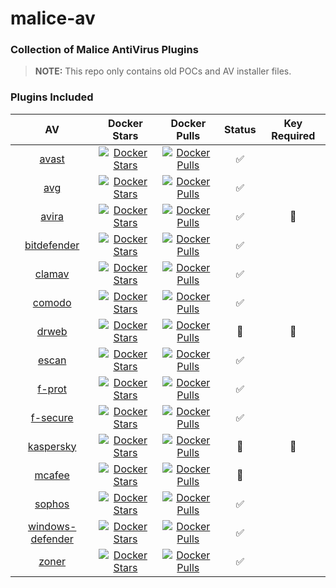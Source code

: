 malice-av
=========

### Collection of Malice AntiVirus Plugins

> **NOTE:** This repo only contains old POCs and AV installer files.  

### Plugins Included

|                                              AV                                              |                                                             Docker Stars                                                              |                                                             Docker Pulls                                                              |       Status       | Key Required |
| :------------------------------------------------------------------------------------------: | :-----------------------------------------------------------------------------------------------------------------------------------: | :-----------------------------------------------------------------------------------------------------------------------------------: | :----------------: | :----------: |
|            [avast](https://github.com/malice-plugins/avast/blob/master/README.md)            |            [![Docker Stars](https://img.shields.io/docker/stars/malice/avast.svg)](https://hub.docker.com/r/malice/avast/)            |            [![Docker Pulls](https://img.shields.io/docker/pulls/malice/avast.svg)](https://hub.docker.com/r/malice/avast/)            | :white_check_mark: |              |
|              [avg](https://github.com/malice-plugins/avg/blob/master/README.md)              |              [![Docker Stars](https://img.shields.io/docker/stars/malice/avg.svg)](https://hub.docker.com/r/malice/avg/)              |              [![Docker Pulls](https://img.shields.io/docker/pulls/malice/avg.svg)](https://hub.docker.com/r/malice/avg/)              | :white_check_mark: |              |
|            [avira](https://github.com/malice-plugins/avira/blob/master/README.md)            |            [![Docker Stars](https://img.shields.io/docker/stars/malice/avira.svg)](https://hub.docker.com/r/malice/avira/)            |            [![Docker Pulls](https://img.shields.io/docker/pulls/malice/avira.svg)](https://hub.docker.com/r/malice/avira/)            | :white_check_mark: |    :key:     |
|      [bitdefender](https://github.com/malice-plugins/bitdefender/blob/master/README.md)      |      [![Docker Stars](https://img.shields.io/docker/stars/malice/bitdefender.svg)](https://hub.docker.com/r/malice/bitdefender/)      |      [![Docker Pulls](https://img.shields.io/docker/pulls/malice/bitdefender.svg)](https://hub.docker.com/r/malice/bitdefender/)      | :white_check_mark: |              |
|           [clamav](https://github.com/malice-plugins/clamav/blob/master/README.md)           |           [![Docker Stars](https://img.shields.io/docker/stars/malice/clamav.svg)](https://hub.docker.com/r/malice/clamav/)           |           [![Docker Pulls](https://img.shields.io/docker/pulls/malice/clamav.svg)](https://hub.docker.com/r/malice/clamav/)           | :white_check_mark: |              |
|           [comodo](https://github.com/malice-plugins/comodo/blob/master/README.md)           |           [![Docker Stars](https://img.shields.io/docker/stars/malice/comodo.svg)](https://hub.docker.com/r/malice/comodo/)           |           [![Docker Pulls](https://img.shields.io/docker/pulls/malice/comodo.svg)](https://hub.docker.com/r/malice/comodo/)           | :white_check_mark: |              |
|            [drweb](https://github.com/malice-plugins/drweb/blob/master/README.md)            |            [![Docker Stars](https://img.shields.io/docker/stars/malice/drweb.svg)](https://hub.docker.com/r/malice/drweb/)            |            [![Docker Pulls](https://img.shields.io/docker/pulls/malice/drweb.svg)](https://hub.docker.com/r/malice/drweb/)            |   :construction:   |    :key:     |
|            [escan](https://github.com/malice-plugins/escan/blob/master/README.md)            |            [![Docker Stars](https://img.shields.io/docker/stars/malice/escan.svg)](https://hub.docker.com/r/malice/escan/)            |            [![Docker Pulls](https://img.shields.io/docker/pulls/malice/escan.svg)](https://hub.docker.com/r/malice/escan/)            | :white_check_mark: |              |
|           [f-prot](https://github.com/malice-plugins/fprot/blob/master/README.md)            |            [![Docker Stars](https://img.shields.io/docker/stars/malice/fprot.svg)](https://hub.docker.com/r/malice/fprot/)            |            [![Docker Pulls](https://img.shields.io/docker/pulls/malice/fprot.svg)](https://hub.docker.com/r/malice/fprot/)            | :white_check_mark: |              |
|         [f-secure](https://github.com/malice-plugins/fsecure/blob/master/README.md)          |          [![Docker Stars](https://img.shields.io/docker/stars/malice/fsecure.svg)](https://hub.docker.com/r/malice/fsecure/)          |          [![Docker Pulls](https://img.shields.io/docker/pulls/malice/fsecure.svg)](https://hub.docker.com/r/malice/fsecure/)          | :white_check_mark: |              |
|        [kaspersky](https://github.com/malice-plugins/kaspersky/blob/master/README.md)        |        [![Docker Stars](https://img.shields.io/docker/stars/malice/kaspersky.svg)](https://hub.docker.com/r/malice/kaspersky/)        |        [![Docker Pulls](https://img.shields.io/docker/pulls/malice/kaspersky.svg)](https://hub.docker.com/r/malice/kaspersky/)        |   :construction:   |    :key:     |
|           [mcafee](https://github.com/malice-plugins/mcafee/blob/master/README.md)           |           [![Docker Stars](https://img.shields.io/docker/stars/malice/mcafee.svg)](https://hub.docker.com/r/malice/mcafee/)           |           [![Docker Pulls](https://img.shields.io/docker/pulls/malice/mcafee.svg)](https://hub.docker.com/r/malice/mcafee/)           |   :construction:   |              |
|           [sophos](https://github.com/malice-plugins/sophos/blob/master/README.md)           |           [![Docker Stars](https://img.shields.io/docker/stars/malice/sophos.svg)](https://hub.docker.com/r/malice/sophos/)           |           [![Docker Pulls](https://img.shields.io/docker/pulls/malice/sophos.svg)](https://hub.docker.com/r/malice/sophos/)           | :white_check_mark: |              |
| [windows-defender](https://github.com/malice-plugins/windows-defender/blob/master/README.md) | [![Docker Stars](https://img.shields.io/docker/stars/malice/windows-defender.svg)](https://hub.docker.com/r/malice/windows-defender/) | [![Docker Pulls](https://img.shields.io/docker/pulls/malice/windows-defender.svg)](https://hub.docker.com/r/malice/windows-defender/) | :white_check_mark: |              |
|            [zoner](https://github.com/malice-plugins/zoner/blob/master/README.md)            |            [![Docker Stars](https://img.shields.io/docker/stars/malice/zoner.svg)](https://hub.docker.com/r/malice/zoner/)            |            [![Docker Pulls](https://img.shields.io/docker/pulls/malice/zoner.svg)](https://hub.docker.com/r/malice/zoner/)            | :white_check_mark: |              |

